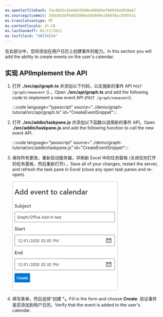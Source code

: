 ```yaml
---
ms.openlocfilehash: facdbb5c42e60e5bb0ee98b06ef68939a6010a67
ms.sourcegitcommit: 24bb4b3df6a035806a58b609e1d8078ac5505fa1
ms.translationtype: MT
ms.contentlocale: zh-CN
ms.lasthandoff: 02/17/2021
ms.locfileid: "50274214"
---
```

<!-- markdownlint-disable MD002 MD041 -->

<span data-ttu-id="e4554-101">在此部分中，您将添加在用户日历上创建事件的能力。</span><span class="sxs-lookup"><span data-stu-id="e4554-101">In this section you will add the ability to create events on the user's calendar.</span></span>

## <a name="implement-the-api"></a><span data-ttu-id="e4554-102">实现 API</span><span class="sxs-lookup"><span data-stu-id="e4554-102">Implement the API</span></span>

1. <span data-ttu-id="e4554-103">打开 **./src/api/graph.ts** 并添加以下代码，以实施新的事件 API `POST /graph/newevent` () 。</span><span class="sxs-lookup"><span data-stu-id="e4554-103">Open **./src/api/graph.ts** and add the following code to implement a new event API (`POST /graph/newevent`).</span></span>

    :::code language="typescript" source="../demo/graph-tutorial/src/api/graph.ts" id="CreateEventSnippet":::

1. <span data-ttu-id="e4554-104">打开 **./src/addin/taskpane.js** 并添加以下函数以调用新的事件 API。</span><span class="sxs-lookup"><span data-stu-id="e4554-104">Open **./src/addin/taskpane.js** and add the following function to call the new event API.</span></span>

    :::code language="javascript" source="../demo/graph-tutorial/src/addin/taskpane.js" id="CreateEventSnippet":::

1. <span data-ttu-id="e4554-105">保存所有更改，重新启动服务器，并刷新 Excel 中的任务窗格 (关闭任何打开的任务窗格，然后重新打开) 。</span><span class="sxs-lookup"><span data-stu-id="e4554-105">Save all of your changes, restart the server, and refresh the task pane in Excel (close any open task panes and re-open).</span></span>

    ![创建事件表单的屏幕截图](images/create-event-ui.png)

1. <span data-ttu-id="e4554-107">填写表单，然后选择"创建 **"。**</span><span class="sxs-lookup"><span data-stu-id="e4554-107">Fill in the form and choose **Create**.</span></span> <span data-ttu-id="e4554-108">验证事件是否添加到用户日历。</span><span class="sxs-lookup"><span data-stu-id="e4554-108">Verify that the event is added to the user's calendar.</span></span>
